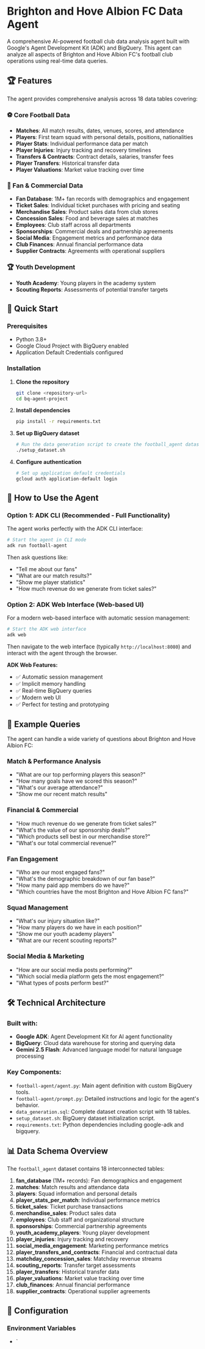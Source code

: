 # Brighton and Hove Albion FC Data Agent

A comprehensive AI-powered football club data analysis agent built with Google's Agent Development Kit (ADK) and BigQuery. This agent can analyze all aspects of Brighton and Hove Albion FC's football club operations using real-time data queries.

## 🏆 Features

The agent provides comprehensive analysis across 18 data tables covering:

### ⚽ Core Football Data
- **Matches**: All match results, dates, venues, scores, and attendance
- **Players**: First team squad with personal details, positions, nationalities
- **Player Stats**: Individual performance data per match
- **Player Injuries**: Injury tracking and recovery timelines
- **Transfers & Contracts**: Contract details, salaries, transfer fees
- **Player Transfers**: Historical transfer data
- **Player Valuations**: Market value tracking over time

### 👥 Fan & Commercial Data
- **Fan Database**: 1M+ fan records with demographics and engagement
- **Ticket Sales**: Individual ticket purchases with pricing and seating
- **Merchandise Sales**: Product sales data from club stores
- **Concession Sales**: Food and beverage sales at matches
- **Employees**: Club staff across all departments
- **Sponsorships**: Commercial deals and partnership agreements
- **Social Media**: Engagement metrics and performance data
- **Club Finances**: Annual financial performance data
- **Supplier Contracts**: Agreements with operational suppliers

### 🏆 Youth Development
- **Youth Academy**: Young players in the academy system
- **Scouting Reports**: Assessments of potential transfer targets

## 🚀 Quick Start

### Prerequisites
- Python 3.8+
- Google Cloud Project with BigQuery enabled
- Application Default Credentials configured

### Installation

1. **Clone the repository**
   ```bash
   git clone <repository-url>
   cd bq-agent-project
   ```

2. **Install dependencies**
   ```bash
   pip install -r requirements.txt
   ```

3. **Set up BigQuery dataset**
   ```bash
   # Run the data generation script to create the football_agent dataset
   ./setup_dataset.sh
   ```

4. **Configure authentication**
   ```bash
   # Set up application default credentials
   gcloud auth application-default login
   ```

## 🎯 How to Use the Agent

### Option 1: ADK CLI (Recommended - Full Functionality)

The agent works perfectly with the ADK CLI interface:

```bash
# Start the agent in CLI mode
adk run football-agent
```

Then ask questions like:
- "Tell me about our fans"
- "What are our match results?"
- "Show me player statistics"
- "How much revenue do we generate from ticket sales?"

### Option 2: ADK Web Interface (Web-based UI)

For a modern web-based interface with automatic session management:

```bash
# Start the ADK web interface
adk web
```

Then navigate to the web interface (typically `http://localhost:8080`) and interact with the agent through the browser.

**ADK Web Features:**
- ✅ Automatic session management
- ✅ Implicit memory handling  
- ✅ Real-time BigQuery queries
- ✅ Modern web UI
- ✅ Perfect for testing and prototyping

## 💬 Example Queries

The agent can handle a wide variety of questions about Brighton and Hove Albion FC:

### Match & Performance Analysis
- "What are our top performing players this season?"
- "How many goals have we scored this season?"
- "What's our average attendance?"
- "Show me our recent match results"

### Financial & Commercial
- "How much revenue do we generate from ticket sales?"
- "What's the value of our sponsorship deals?"
- "Which products sell best in our merchandise store?"
- "What's our total commercial revenue?"

### Fan Engagement
- "Who are our most engaged fans?"
- "What's the demographic breakdown of our fan base?"
- "How many paid app members do we have?"
- "Which countries have the most Brighton and Hove Albion FC fans?"

### Squad Management
- "What's our injury situation like?"
- "How many players do we have in each position?"
- "Show me our youth academy players"
- "What are our recent scouting reports?"

### Social Media & Marketing
- "How are our social media posts performing?"
- "Which social media platform gets the most engagement?"
- "What types of posts perform best?"

## 🛠️ Technical Architecture

### Built with:
- **Google ADK**: Agent Development Kit for AI agent functionality
- **BigQuery**: Cloud data warehouse for storing and querying data
- **Gemini 2.5 Flash**: Advanced language model for natural language processing

### Key Components:
- `football-agent/agent.py`: Main agent definition with custom BigQuery tools.
- `football-agent/prompt.py`: Detailed instructions and logic for the agent's behavior.
- `data_generation.sql`: Complete dataset creation script with 18 tables.
- `setup_dataset.sh`: BigQuery dataset initialization script.
- `requirements.txt`: Python dependencies including google-adk and bigquery.

## 📊 Data Schema Overview

The `football_agent` dataset contains 18 interconnected tables:

1.  **fan_database** (1M+ records): Fan demographics and engagement
2.  **matches**: Match results and attendance data
3.  **players**: Squad information and personal details
4.  **player_stats_per_match**: Individual performance metrics
5.  **ticket_sales**: Ticket purchase transactions
6.  **merchandise_sales**: Product sales data
7.  **employees**: Club staff and organizational structure
8.  **sponsorships**: Commercial partnership agreements
9.  **youth_academy_players**: Young player development
10. **player_injuries**: Injury tracking and recovery
11. **social_media_engagement**: Marketing performance metrics
12. **player_transfers_and_contracts**: Financial and contractual data
13. **matchday_concession_sales**: Matchday revenue streams
14. **scouting_reports**: Transfer target assessments
15. **player_transfers**: Historical transfer data
16. **player_valuations**: Market value tracking over time
17. **club_finances**: Annual financial performance
18. **supplier_contracts**: Operational supplier agreements

## 🔧 Configuration

### Environment Variables
- `